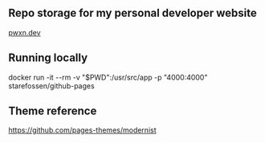 ## Repo storage for my personal developer website
[pwxn.dev](https://pwxn.dev)

## Running locally
docker run -it --rm -v "$PWD":/usr/src/app -p "4000:4000" starefossen/github-pages

## Theme reference
https://github.com/pages-themes/modernist
